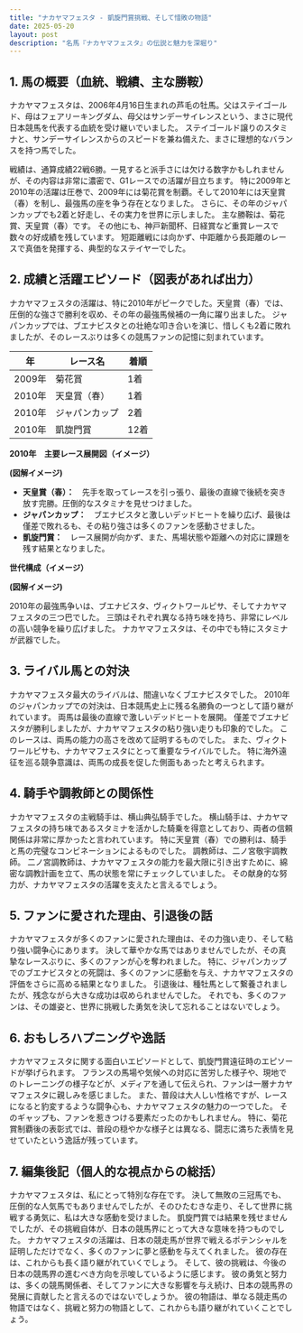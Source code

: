 ```yaml
---
title: "ナカヤマフェスタ - 凱旋門賞挑戦、そして惜敗の物語"
date: 2025-05-20
layout: post
description: "名馬『ナカヤマフェスタ』の伝説と魅力を深堀り"
---
```


## 1. 馬の概要（血統、戦績、主な勝鞍）

ナカヤマフェスタは、2006年4月16日生まれの芦毛の牡馬。父はステイゴールド、母はフェアリーキングダム、母父はサンデーサイレンスという、まさに現代日本競馬を代表する血統を受け継いでいました。  ステイゴールド譲りのスタミナと、サンデーサイレンスからのスピードを兼ね備えた、まさに理想的なバランスを持つ馬でした。

戦績は、通算成績22戦6勝。一見すると派手さには欠ける数字かもしれませんが、その内容は非常に濃密で、G1レースでの活躍が目立ちます。  特に2009年と2010年の活躍は圧巻で、2009年には菊花賞を制覇。そして2010年には天皇賞（春）を制し、最強馬の座を争う存在となりました。  さらに、その年のジャパンカップでも2着と好走し、その実力を世界に示しました。  主な勝鞍は、菊花賞、天皇賞（春）です。  その他にも、神戸新聞杯、日経賞など重賞レースで数々の好成績を残しています。  短距離戦には向かず、中距離から長距離のレースで真価を発揮する、典型的なステイヤーでした。


## 2. 成績と活躍エピソード（図表があれば出力）

ナカヤマフェスタの活躍は、特に2010年がピークでした。天皇賞（春）では、圧倒的な強さで勝利を収め、その年の最強馬候補の一角に躍り出ました。  ジャパンカップでは、ブエナビスタとの壮絶な叩き合いを演じ、惜しくも2着に敗れましたが、そのレースぶりは多くの競馬ファンの記憶に刻まれています。

| 年     | レース名          | 着順 |
| ------- | ---------------- | ---- |
| 2009年 | 菊花賞            | 1着  |
| 2010年 | 天皇賞（春）      | 1着  |
| 2010年 | ジャパンカップ      | 2着  |
| 2010年 | 凱旋門賞          | 12着 |


**2010年　主要レース展開図（イメージ）**

**(図解イメージ)**

* **天皇賞（春）：**　先手を取ってレースを引っ張り、最後の直線で後続を突き放す完勝。圧倒的なスタミナを見せつけました。
* **ジャパンカップ：**　ブエナビスタと激しいデッドヒートを繰り広げ、最後は僅差で敗れるも、その粘り強さは多くのファンを感動させました。
* **凱旋門賞：**　レース展開が向かず、また、馬場状態や距離への対応に課題を残す結果となりました。


**世代構成（イメージ）**

**(図解イメージ)**

2010年の最強馬争いは、ブエナビスタ、ヴィクトワールピサ、そしてナカヤマフェスタの三つ巴でした。  三頭はそれぞれ異なる持ち味を持ち、非常にレベルの高い競争を繰り広げました。  ナカヤマフェスタは、その中でも特にスタミナが武器でした。


## 3. ライバル馬との対決

ナカヤマフェスタ最大のライバルは、間違いなくブエナビスタでした。  2010年のジャパンカップでの対決は、日本競馬史上に残る名勝負の一つとして語り継がれています。  両馬は最後の直線で激しいデッドヒートを展開。  僅差でブエナビスタが勝利しましたが、ナカヤマフェスタの粘り強い走りも印象的でした。  このレースは、両馬の能力の高さを改めて証明するものでした。  また、ヴィクトワールピサも、ナカヤマフェスタにとって重要なライバルでした。  特に海外遠征を巡る競争意識は、両馬の成長を促した側面もあったと考えられます。


## 4. 騎手や調教師との関係性

ナカヤマフェスタの主戦騎手は、横山典弘騎手でした。  横山騎手は、ナカヤマフェスタの持ち味であるスタミナを活かした騎乗を得意としており、両者の信頼関係は非常に厚かったと言われています。  特に天皇賞（春）での勝利は、騎手と馬の完璧なコンビネーションによるものでした。  調教師は、二ノ宮敬宇調教師。  二ノ宮調教師は、ナカヤマフェスタの能力を最大限に引き出すために、綿密な調教計画を立て、馬の状態を常にチェックしていました。  その献身的な努力が、ナカヤマフェスタの活躍を支えたと言えるでしょう。


## 5. ファンに愛された理由、引退後の話

ナカヤマフェスタが多くのファンに愛された理由は、その力強い走り、そして粘り強い闘争心にあります。  決して華やかな馬ではありませんでしたが、その真摯なレースぶりに、多くのファンが心を奪われました。  特に、ジャパンカップでのブエナビスタとの死闘は、多くのファンに感動を与え、ナカヤマフェスタの評価をさらに高める結果となりました。  引退後は、種牡馬として繋養されましたが、残念ながら大きな成功は収められませんでした。  それでも、多くのファンは、その雄姿と、世界に挑戦した勇気を決して忘れることはないでしょう。


## 6. おもしろハプニングや逸話

ナカヤマフェスタに関する面白いエピソードとして、凱旋門賞遠征時のエピソードが挙げられます。  フランスの馬場や気候への対応に苦労した様子や、現地でのトレーニングの様子などが、メディアを通して伝えられ、ファンは一層ナカヤマフェスタに親しみを感じました。  また、普段は大人しい性格ですが、レースになると豹変するような闘争心も、ナカヤマフェスタの魅力の一つでした。  そのギャップも、ファンを惹きつける要素だったのかもしれません。  特に、菊花賞制覇後の表彰式では、普段の穏やかな様子とは異なる、闘志に満ちた表情を見せていたという逸話が残っています。


## 7. 編集後記（個人的な視点からの総括）

ナカヤマフェスタは、私にとって特別な存在です。  決して無敗の三冠馬でも、圧倒的な人気馬でもありませんでしたが、そのひたむきな走り、そして世界に挑戦する勇気に、私は大きな感動を受けました。  凱旋門賞では結果を残せませんでしたが、その挑戦自体が、日本の競馬界にとって大きな意味を持つものでした。  ナカヤマフェスタの活躍は、日本の競走馬が世界で戦えるポテンシャルを証明しただけでなく、多くのファンに夢と感動を与えてくれました。  彼の存在は、これからも長く語り継がれていくでしょう。  そして、彼の挑戦は、今後の日本の競馬界の進むべき方向を示唆しているように感じます。  彼の勇気と努力は、多くの競馬関係者、そしてファンに大きな影響を与え続け、日本の競馬界の発展に貢献したと言えるのではないでしょうか。  彼の物語は、単なる競走馬の物語ではなく、挑戦と努力の物語として、これからも語り継がれていくことでしょう。
